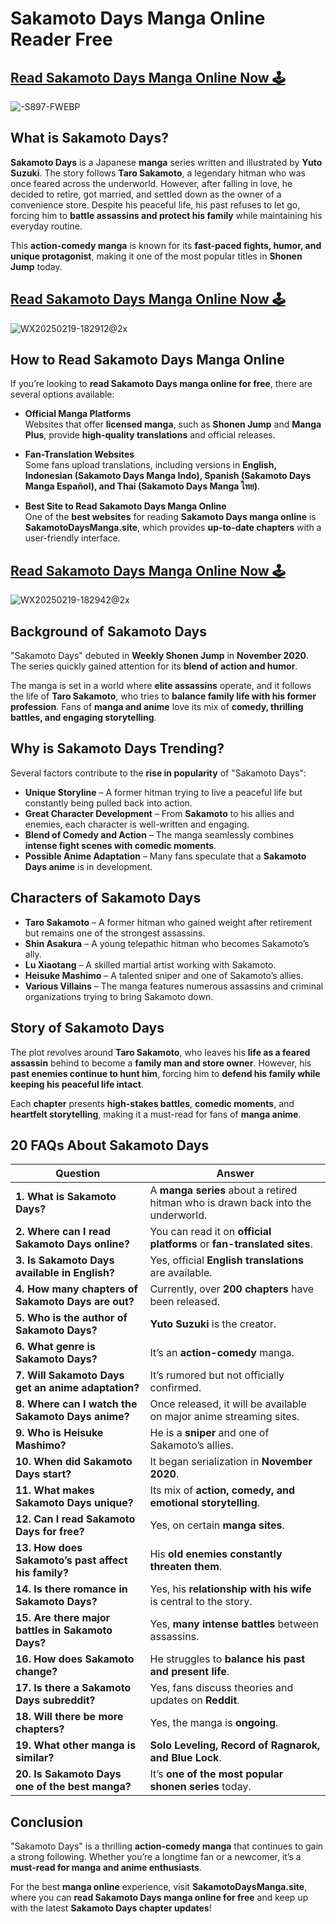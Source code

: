 # Sakamoto Days Manga Online Reader Free

## [Read Sakamoto Days Manga Online Now 🕹️](https://www.sakamotodaysmanga.site/)
![-S897-FWEBP](https://www.sakamotodaysmanga.site/)

## What is Sakamoto Days?

**Sakamoto Days** is a Japanese **manga** series written and illustrated by **Yuto Suzuki**. The story follows **Taro Sakamoto**, a legendary hitman who was once feared across the underworld. However, after falling in love, he decided to retire, got married, and settled down as the owner of a convenience store. Despite his peaceful life, his past refuses to let go, forcing him to **battle assassins and protect his family** while maintaining his everyday routine.

This **action-comedy manga** is known for its **fast-paced fights, humor, and unique protagonist**, making it one of the most popular titles in **Shonen Jump** today.

## [Read Sakamoto Days Manga Online Now 🕹️](https://www.sakamotodaysmanga.site/)
![WX20250219-182912@2x](https://github.com/user-attachments/assets/17ca2f25-3cec-4e45-9ec7-c27e1539ce6b)

## How to Read Sakamoto Days Manga Online

If you’re looking to **read Sakamoto Days manga online for free**, there are several options available:

- **Official Manga Platforms**  
  Websites that offer **licensed manga**, such as **Shonen Jump** and **Manga Plus**, provide **high-quality translations** and official releases.

- **Fan-Translation Websites**  
  Some fans upload translations, including versions in **English, Indonesian (Sakamoto Days Manga Indo), Spanish (Sakamoto Days Manga Español), and Thai (Sakamoto Days Manga ไทย)**.

- **Best Site to Read Sakamoto Days Manga Online**  
  One of the **best websites** for reading **Sakamoto Days manga online** is **SakamotoDaysManga.site**, which provides **up-to-date chapters** with a user-friendly interface.

## [Read Sakamoto Days Manga Online Now 🕹️](https://www.sakamotodaysmanga.site/)
![WX20250219-182942@2x](https://github.com/user-attachments/assets/cb14a49d-eb0a-43de-bb86-a80b05a4b3d8)

## Background of Sakamoto Days

"Sakamoto Days" debuted in **Weekly Shonen Jump** in **November 2020**. The series quickly gained attention for its **blend of action and humor**.  

The manga is set in a world where **elite assassins** operate, and it follows the life of **Taro Sakamoto**, who tries to **balance family life with his former profession**. Fans of **manga and anime** love its mix of **comedy, thrilling battles, and engaging storytelling**.

## Why is Sakamoto Days Trending?

Several factors contribute to the **rise in popularity** of "Sakamoto Days":

- **Unique Storyline** – A former hitman trying to live a peaceful life but constantly being pulled back into action.  
- **Great Character Development** – From **Sakamoto** to his allies and enemies, each character is well-written and engaging.  
- **Blend of Comedy and Action** – The manga seamlessly combines **intense fight scenes with comedic moments**.  
- **Possible Anime Adaptation** – Many fans speculate that a **Sakamoto Days anime** is in development.

## Characters of Sakamoto Days

- **Taro Sakamoto** – A former hitman who gained weight after retirement but remains one of the strongest assassins.  
- **Shin Asakura** – A young telepathic hitman who becomes Sakamoto’s ally.  
- **Lu Xiaotang** – A skilled martial artist working with Sakamoto.  
- **Heisuke Mashimo** – A talented sniper and one of Sakamoto’s allies.  
- **Various Villains** – The manga features numerous assassins and criminal organizations trying to bring Sakamoto down.

## Story of Sakamoto Days

The plot revolves around **Taro Sakamoto**, who leaves his **life as a feared assassin** behind to become a **family man and store owner**. However, his **past enemies continue to hunt him**, forcing him to **defend his family while keeping his peaceful life intact**.

Each **chapter** presents **high-stakes battles**, **comedic moments**, and **heartfelt storytelling**, making it a must-read for fans of **manga anime**.

## 20 FAQs About Sakamoto Days

| **Question** | **Answer** |
|-------------|-----------|
| **1. What is Sakamoto Days?** | A **manga series** about a retired hitman who is drawn back into the underworld. |
| **2. Where can I read Sakamoto Days online?** | You can read it on **official platforms** or **fan-translated sites**. |
| **3. Is Sakamoto Days available in English?** | Yes, official **English translations** are available. |
| **4. How many chapters of Sakamoto Days are out?** | Currently, over **200 chapters** have been released. |
| **5. Who is the author of Sakamoto Days?** | **Yuto Suzuki** is the creator. |
| **6. What genre is Sakamoto Days?** | It’s an **action-comedy** manga. |
| **7. Will Sakamoto Days get an anime adaptation?** | It’s rumored but not officially confirmed. |
| **8. Where can I watch the Sakamoto Days anime?** | Once released, it will be available on major anime streaming sites. |
| **9. Who is Heisuke Mashimo?** | He is a **sniper** and one of Sakamoto’s allies. |
| **10. When did Sakamoto Days start?** | It began serialization in **November 2020**. |
| **11. What makes Sakamoto Days unique?** | Its mix of **action, comedy, and emotional storytelling**. |
| **12. Can I read Sakamoto Days for free?** | Yes, on certain **manga sites**. |
| **13. How does Sakamoto’s past affect his family?** | His **old enemies constantly threaten them**. |
| **14. Is there romance in Sakamoto Days?** | Yes, his **relationship with his wife** is central to the story. |
| **15. Are there major battles in Sakamoto Days?** | Yes, **many intense battles** between assassins. |
| **16. How does Sakamoto change?** | He struggles to **balance his past and present life**. |
| **17. Is there a Sakamoto Days subreddit?** | Yes, fans discuss theories and updates on **Reddit**. |
| **18. Will there be more chapters?** | Yes, the manga is **ongoing**. |
| **19. What other manga is similar?** | **Solo Leveling, Record of Ragnarok, and Blue Lock**. |
| **20. Is Sakamoto Days one of the best manga?** | It’s **one of the most popular shonen series** today. |

## Conclusion

"Sakamoto Days" is a thrilling **action-comedy manga** that continues to gain a strong following. Whether you’re a longtime fan or a newcomer, it’s a **must-read for manga and anime enthusiasts**.

For the best **manga online** experience, visit **SakamotoDaysManga.site**, where you can **read Sakamoto Days manga online for free** and keep up with the latest **Sakamoto Days chapter updates**!
